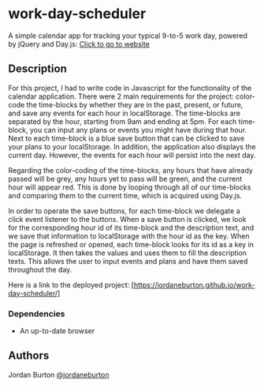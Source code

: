 # work-day-scheduler
A simple calendar app for tracking your typical 9-to-5 work day, powered by jQuery and Day.js: [Click to go to website](https://jordaneburton.github.io/work-day-scheduler/)

## Description

For this project, I had to write code in Javascript for the functionality of the calendar application. There were 2 main requirements for the project: color-code the time-blocks by whether they are in the past, present, or future, and save any events for each hour in localStorage. The time-blocks are separated by the hour, starting from 9am and ending at 5pm. For each time-block, you can input any plans or events you might have during that hour. Next to each time-block is a blue save button that can be clicked to save your plans to your localStorage. In addition, the application also displays the current day. However, the events for each hour will persist into the next day.

Regarding the color-coding of the time-blocks, any hours that have already passed will be grey, any hours yet to pass will be green, and the current hour will appear red. This is done by looping through all of our time-blocks and comparing them to the current time, which is acquired using Day.js.

In order to operate the save buttons, for each time-block we delegate a click event listener to the buttons. When a save button is clicked, we look for the corresponding hour id of its time-block and the description text, and we save that information to localStorage with the hour id as the key. When the page is refreshed or opened, each time-block looks for its id as a key in localStorage. It then takes the values and uses them to fill the description texts. This allows the user to input events and plans and have them saved throughout the day.

Here is a link to the deployed project: [https://jordaneburton.github.io/work-day-scheduler/]

### Dependencies

* An up-to-date browser

## Authors

Jordan Burton 
[@jordaneburton](https://github.com/jordaneburton)